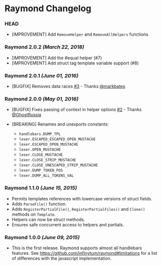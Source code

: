 # Raymond Changelog

### HEAD

- [IMPROVEMENT] Add `RemoveHelper` and `RemoveAllHelpers` functions

### Raymond 2.0.2 _(March 22, 2018)_

- [IMPROVEMENT] Add the #equal helper (#7)
- [IMPROVEMENT] Add struct tag template variable support (#8)

### Raymond 2.0.1 _(June 01, 2016)_

- [BUGFIX] Removes data races [#3](https://github.com/infinytum/raymond/issues/3) - Thanks [@markbates](https://github.com/markbates)

### Raymond 2.0.0 _(May 01, 2016)_

- [BUGFIX] Fixes passing of context in helper options [#2](https://github.com/infinytum/raymond/issues/2) - Thanks [@GhostRussia](https://github.com/GhostRussia)
- [BREAKING] Renames and unexports constants:

  - `handlebars.DUMP_TPL`
  - `lexer.ESCAPED_ESCAPED_OPEN_MUSTACHE`
  - `lexer.ESCAPED_OPEN_MUSTACHE`
  - `lexer.OPEN_MUSTACHE`
  - `lexer.CLOSE_MUSTACHE`
  - `lexer.CLOSE_STRIP_MUSTACHE`
  - `lexer.CLOSE_UNESCAPED_STRIP_MUSTACHE`
  - `lexer.DUMP_TOKEN_POS`
  - `lexer.DUMP_ALL_TOKENS_VAL`


### Raymond 1.1.0 _(June 15, 2015)_

- Permits templates references with lowercase versions of struct fields.
- Adds `ParseFile()` function.
- Adds `RegisterPartialFile()`, `RegisterPartialFiles()` and `Clone()` methods on `Template`.
- Helpers can now be struct methods.
- Ensures safe concurrent access to helpers and partials.

### Raymond 1.0.0 _(June 09, 2015)_

- This is the first release. Raymond supports almost all handlebars features. See https://github.com/infinytum/raymond#limitations for a list of differences with the javascript implementation.
